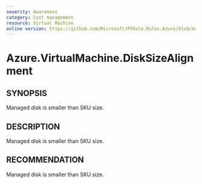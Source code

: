 ```yaml
---
severity: Awareness
category: Cost management
resource: Virtual Machine
online version: https://github.com/Microsoft/PSRule.Rules.Azure/blob/master/docs/rules/en/Azure.VM.DiskSizeAlignment.md
---
```


# Azure.VirtualMachine.DiskSizeAlignment

## SYNOPSIS

Managed disk is smaller than SKU size.

## DESCRIPTION

Managed disk is smaller than SKU size.

## RECOMMENDATION

Managed disk is smaller than SKU size.
